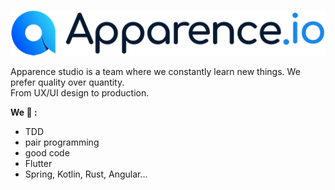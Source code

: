 <a href="https://en.apparence.io"><img src="https://github.com/Apparence-io/bart/raw/master/.github/img/logo.png" alt="Apparence.io logo"></a>

Apparence studio is a team where we constantly learn new things. We prefer quality over quantity. <br>
From UX/UI design to production.
<br>

**We 💙 :** 
- TDD
- pair programming 
- good code
- Flutter
- Spring, Kotlin, Rust, Angular...
<!--
**g-apparence/g-apparence** is a ✨ _special_ ✨ repository because its `README.md` (this file) appears on your GitHub profile.

Here are some ideas to get you started:

- 🔭 I’m currently working on ...
- 🌱 I’m currently learning ...
- 👯 I’m looking to collaborate on ...
- 🤔 I’m looking for help with ...
- 💬 Ask me about ...
- 📫 How to reach me: ...
- 😄 Pronouns: ...
- ⚡ Fun fact: ...
-->
